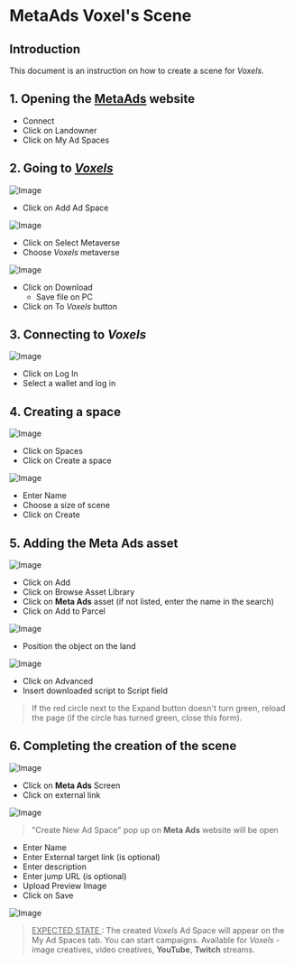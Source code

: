 # MetaAds Voxel's Scene

## Introduction

This document is an instruction on how to create a scene for *Voxels*.

## 1. Opening the [**MetaAds**](https://metaads.team/main/) website

* Connect
* Click on Landowner
* Click on My Ad Spaces

## 2. Going to [*Voxels*](https://www.voxels.com/?ref=)

![Image](./media/14.png)

* Click on Add Ad Space

![Image](./media/12.png)

* Click on Select Metaverse
* Choose *Voxels* metaverse

![Image](./media/13.png)


* Click on Download    
    * Save file on PC
* Click on To *Voxels* button

## 3. Connecting to *Voxels*

![Image](./media/2.png)

* Click on Log In
* Select a wallet and log in

## 4. Creating a space

![Image](./media/3.png)

* Click on Spaces
* Click on Create a space

![Image](./media/4.png) 

* Enter Name
* Choose a size of scene
* Click on Create  

## 5. Adding the **Meta Ads** asset

![Image](./media/6.png)

* Click on Add
* Click on Browse Asset Library
* Click on **Meta Ads** asset (if not listed, enter the name in the search)
* Click on Add to Parcel

![Image](./media/7.png)

* Position the object on the land 

![Image](./media/8.png)

* Click on Advanced 
* Insert downloaded script to Script field 

> If the red circle next to the Expand button doesn't turn green, reload the page (if the circle has turned green, close this form).

## 6. Completing the creation of the scene

![Image](./media/9.png)

* Click on **Meta Ads** Screen
* Click on external link

![Image](./media/10.png)

> "Create New Ad Space" pop up on **Meta Ads** website will be open

* Enter Name
* Enter External target link (is optional)
* Enter description
* Enter jump URL (is optional)
* Upload Preview Image
* Click on Save

![Image](./media/11.png)

> <u> EXPECTED STATE </u>: The created *Voxels* Ad Space  will appear on the My Ad Spaces tab. You can start campaigns. Available for *Voxels* - image creatives, video creatives, **YouTube**, **Twitch** streams.

